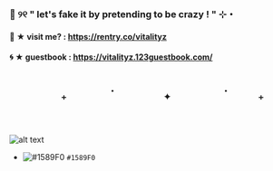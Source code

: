 ###  🧿 ୨୧  " let's fake it by pretending to be crazy ! " ⊹・ 
####  🪼 ★ visit me? : https://rentry.co/vitalityz 
#### 🌀 ★   guestbook : https://vitalityz.123guestbook.com/
#  `　　⠀　₊　　　˙　　⠀⠀✦⠀　　　˙　　₊　　⠀　`
![alt text](https://i.pinimg.com/736x/fb/33/ec/fb33ecc71d2dff095305f0735a0c80b4.jpg)
- ![#1589F0](https://placehold.co/15x15/1589F0/1589F0.png) `#1589F0`
<!--
**vitalityz/vitalityz** is a ✨ _special_ ✨ repository because its `README.md` (this file) appears on your GitHub profile.

Here are some ideas to get you started:

- " so, go ahead baby, run your mouth! " 
- links : https://rentry.co/vitalityz
- 👯 I’m looking to collaborate on ...
- 🤔 I’m looking for help with ...
- 💬 Ask me about ...
- 📫 How to reach me: ...
- 😄 Pronouns: ...
- ⚡ Fun fact: ...
-->
